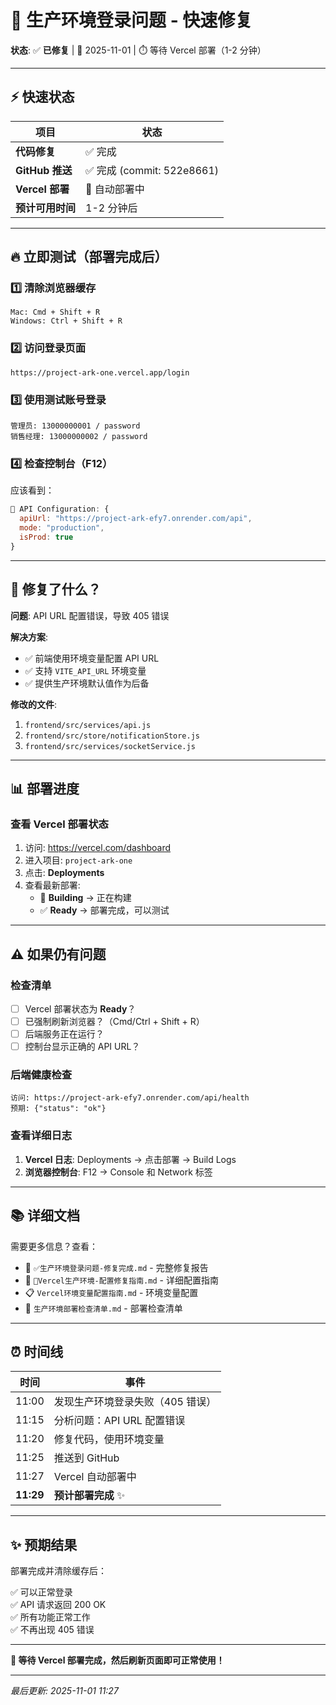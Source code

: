 # 🚨 生产环境登录问题 - 快速修复

**状态**: ✅ **已修复** | 📅 2025-11-01 | ⏱️ 等待 Vercel 部署（1-2 分钟）

---

## ⚡ 快速状态

| 项目 | 状态 |
|------|------|
| **代码修复** | ✅ 完成 |
| **GitHub 推送** | ✅ 完成 (commit: 522e8661) |
| **Vercel 部署** | 🔄 自动部署中 |
| **预计可用时间** | 1-2 分钟后 |

---

## 🔥 立即测试（部署完成后）

### 1️⃣ 清除浏览器缓存
```
Mac: Cmd + Shift + R
Windows: Ctrl + Shift + R
```

### 2️⃣ 访问登录页面
```
https://project-ark-one.vercel.app/login
```

### 3️⃣ 使用测试账号登录
```
管理员: 13000000001 / password
销售经理: 13000000002 / password
```

### 4️⃣ 检查控制台（F12）
应该看到：
```javascript
🔧 API Configuration: {
  apiUrl: "https://project-ark-efy7.onrender.com/api",
  mode: "production",
  isProd: true
}
```

---

## 🎯 修复了什么？

**问题**: API URL 配置错误，导致 405 错误

**解决方案**:
- ✅ 前端使用环境变量配置 API URL
- ✅ 支持 `VITE_API_URL` 环境变量
- ✅ 提供生产环境默认值作为后备

**修改的文件**:
1. `frontend/src/services/api.js`
2. `frontend/src/store/notificationStore.js`
3. `frontend/src/services/socketService.js`

---

## 📊 部署进度

### 查看 Vercel 部署状态

1. 访问: https://vercel.com/dashboard
2. 进入项目: `project-ark-one`
3. 点击: **Deployments**
4. 查看最新部署:
   - 🔄 **Building** → 正在构建
   - ✅ **Ready** → 部署完成，可以测试

---

## ⚠️ 如果仍有问题

### 检查清单

- [ ] Vercel 部署状态为 **Ready**？
- [ ] 已强制刷新浏览器？（Cmd/Ctrl + Shift + R）
- [ ] 后端服务正在运行？
- [ ] 控制台显示正确的 API URL？

### 后端健康检查
```
访问: https://project-ark-efy7.onrender.com/api/health
预期: {"status": "ok"}
```

### 查看详细日志
1. **Vercel 日志**: Deployments → 点击部署 → Build Logs
2. **浏览器控制台**: F12 → Console 和 Network 标签

---

## 📚 详细文档

需要更多信息？查看：

- 📖 `✅生产环境登录问题-修复完成.md` - 完整修复报告
- 🔧 `🔧Vercel生产环境-配置修复指南.md` - 详细配置指南
- 📋 `Vercel环境变量配置指南.md` - 环境变量配置
- 🚀 `生产环境部署检查清单.md` - 部署检查清单

---

## ⏰ 时间线

| 时间 | 事件 |
|------|------|
| 11:00 | 发现生产环境登录失败（405 错误） |
| 11:15 | 分析问题：API URL 配置错误 |
| 11:20 | 修复代码，使用环境变量 |
| 11:25 | 推送到 GitHub |
| 11:27 | Vercel 自动部署中 |
| **11:29** | **预计部署完成** ✨ |

---

## ✨ 预期结果

部署完成并清除缓存后：

✅ 可以正常登录  
✅ API 请求返回 200 OK  
✅ 所有功能正常工作  
✅ 不再出现 405 错误  

---

**🎉 等待 Vercel 部署完成，然后刷新页面即可正常使用！**

---

_最后更新: 2025-11-01 11:27_

